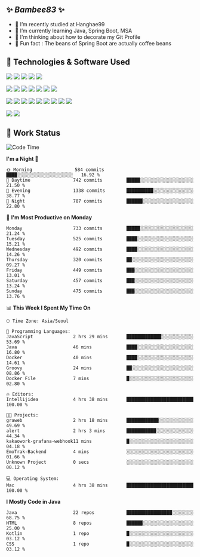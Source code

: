 ##  ✨ _Bambee83_ ✨ 

- 🔭 I’m recently studied at Hanghae99
- 🌱 I’m currently learning Java, Spring Boot, MSA
- 🤔 I'm thinking about how to decorate my Git Profile
- 🪹 Fun fact : The beans of Spring Boot are actually coffee beans 

<!-- - 💬 Ask me about ...
- 📫 How to reach me: ...
- 😄 Pronouns: ...
- 👯 I’m looking to collaborate on ...-->

## 🔧  Technologies & Software Used

<img src="https://img.shields.io/badge/Java-007396?style=flat-round&logo=OpenJDK&logoColor=white"/> <img src="https://img.shields.io/badge/Spring-6DB33F?style=flat-round&logo=spring&logoColor=white"/>   <img src="https://img.shields.io/badge/SpringBoot-6DB33F?style=flat-round&logo=springboot&logoColor=white"/>  <img src="https://img.shields.io/badge/SpringSecurity-6DB33F?style=flat-round&logo=SpringSecurity&logoColor=white"/>   <img src="https://img.shields.io/badge/JSON Web Token-000000?style=flat-round&logo=JSON Web Tokens&logoColor=white"/> 

<img src="https://img.shields.io/badge/github-181717?style=flat-round&logo=github&logoColor=white"/> <img src="https://img.shields.io/badge/git-F05032?style=flat-round&logo=git&logoColor=white"/> <img src="https://img.shields.io/badge/githubactions-2088FF?style=flat-round&logo=githubactions&logoColor=white"/>  <img src="https://img.shields.io/badge/Gradle-02303A?style=flat-round&logo=Gradle&logoColor=white"/>  <img src="https://img.shields.io/badge/IntelliJIDEA-000000?style=flat-round&logo=IntelliJIDEA&logoColor=white"/>  <img src="https://img.shields.io/badge/Postman-FF6C37?style=flat-round&logo=Postman&logoColor=white"/>  <img src="https://img.shields.io/badge/Sourcetree-0052CC?style=flat-round&logo=Sourcetree&logoColor=white"/>

<img src="https://img.shields.io/badge/AmazonS3-569A31?style=flat-round&logo=AmazonS3&logoColor=white"/>  <img src="https://img.shields.io/badge/AmazonEC2-FF9900?style=flat-round&logo=AmazonEC2&logoColor=white"/>  <img src="https://img.shields.io/badge/AmazonRDS-527FFF?style=flat-round&logo=AmazonRDS&logoColor=white"/>  <img src="https://img.shields.io/badge/MySQL-4479A1?style=flat-round&logo=MySQL&logoColor=white"/>  <img src="https://img.shields.io/badge/MongoDB-47A248?style=flat-round&logo=MongoDB&logoColor=white"/> <img src="https://img.shields.io/badge/Ubuntu-E95420?style=flat-round&logo=Ubuntu&logoColor=white"/> <img src="https://img.shields.io/badge/FileZilla-BF0000?style=flat-round&logo=filezilla&logoColor=white"/> <img src="https://img.shields.io/badge/Notion-000000?style=flat-round&logo=Notion&logoColor=white"/> <img src="https://img.shields.io/badge/Slack-F06A6A?style=flat-round&logo=slack&logoColor=white"/>

<img src="https://img.shields.io/badge/AmazonCloudfront-3693F3?style=flat-round&logo=iCloud&logoColor=white"/> <img src="https://img.shields.io/badge/ApacheJMeter-D22128?style=flat-round&logo=apachejmeter&logoColor=white"/> 
 
<!-- Markdown lang
[![Bambee83 Badge](https://img.shields.io/badge/Bambee83'blog-4A154B.svg?&style=for-the-badge&logo=Bloglovin&link=https://blog.naver.com/bambee83)](https://blog.naver.com/bambee83)
## 🚀  GitHub stats & Top Langs
[![Bambee83's GitHub stats-Dark](https://github-readme-stats.vercel.app/api?username=bambee83&show_icons=true&theme=dark#gh-dark-mode-only)]((https://github.com/bambee83/github-readme-stats#gh-dark-mode-only))
![Top Langs-Dark](https://github-readme-stats.vercel.app/api/top-langs/?username=bambee83&layout=compact&theme=dark#gh-dark-mode-only)
## 🐳   Project
[mini project - SeoulCulturePort](https://github.com/event-information)
[clone coding - Instaclone](https://github.com/instaclone8)
[final project - emotrak](https://github.com/EmoTrak)
[![bambee83's wakatime stats](https://github-readme-stats.vercel.app/api/wakatime?username=bambee83)]
 -->
## 🐳 Work Status
<!--START_SECTION:waka-->
![Code Time](http://img.shields.io/badge/Code%20Time-513%20hrs%2037%20mins-blue)

**I'm a Night 🦉** 

```text
🌞 Morning                584 commits         ████░░░░░░░░░░░░░░░░░░░░░   16.92 % 
🌆 Daytime                742 commits         █████░░░░░░░░░░░░░░░░░░░░   21.50 % 
🌃 Evening                1338 commits        ██████████░░░░░░░░░░░░░░░   38.77 % 
🌙 Night                  787 commits         ██████░░░░░░░░░░░░░░░░░░░   22.80 % 
```
📅 **I'm Most Productive on Monday** 

```text
Monday                   733 commits         █████░░░░░░░░░░░░░░░░░░░░   21.24 % 
Tuesday                  525 commits         ████░░░░░░░░░░░░░░░░░░░░░   15.21 % 
Wednesday                492 commits         ████░░░░░░░░░░░░░░░░░░░░░   14.26 % 
Thursday                 320 commits         ██░░░░░░░░░░░░░░░░░░░░░░░   09.27 % 
Friday                   449 commits         ███░░░░░░░░░░░░░░░░░░░░░░   13.01 % 
Saturday                 457 commits         ███░░░░░░░░░░░░░░░░░░░░░░   13.24 % 
Sunday                   475 commits         ███░░░░░░░░░░░░░░░░░░░░░░   13.76 % 
```


📊 **This Week I Spent My Time On** 

```text
🕑︎ Time Zone: Asia/Seoul

💬 Programming Languages: 
JavaScript               2 hrs 29 mins       █████████████░░░░░░░░░░░░   53.69 % 
Java                     46 mins             ████░░░░░░░░░░░░░░░░░░░░░   16.80 % 
Docker                   40 mins             ████░░░░░░░░░░░░░░░░░░░░░   14.61 % 
Groovy                   24 mins             ██░░░░░░░░░░░░░░░░░░░░░░░   08.86 % 
Docker File              7 mins              █░░░░░░░░░░░░░░░░░░░░░░░░   02.80 % 

🔥 Editors: 
Intellijidea             4 hrs 38 mins       █████████████████████████   100.00 % 

🐱‍💻 Projects: 
graweb                   2 hrs 18 mins       ████████████░░░░░░░░░░░░░   49.69 % 
alert                    2 hrs 3 mins        ███████████░░░░░░░░░░░░░░   44.34 % 
kakaowork-grafana-webhook11 mins             █░░░░░░░░░░░░░░░░░░░░░░░░   04.18 % 
EmoTrak-Backend          4 mins              ░░░░░░░░░░░░░░░░░░░░░░░░░   01.66 % 
Unknown Project          0 secs              ░░░░░░░░░░░░░░░░░░░░░░░░░   00.12 % 

💻 Operating System: 
Mac                      4 hrs 38 mins       █████████████████████████   100.00 % 
```

**I Mostly Code in Java** 

```text
Java                     22 repos            █████████████████░░░░░░░░   68.75 % 
HTML                     8 repos             ██████░░░░░░░░░░░░░░░░░░░   25.00 % 
Kotlin                   1 repo              █░░░░░░░░░░░░░░░░░░░░░░░░   03.12 % 
CSS                      1 repo              █░░░░░░░░░░░░░░░░░░░░░░░░   03.12 % 
```




<!--END_SECTION:waka-->

